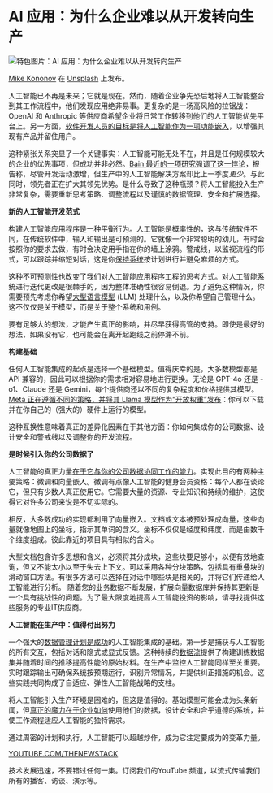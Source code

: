 # AI 应用：为什么企业难以从开发转向生产

![特色图片：AI 应用：为什么企业难以从开发转向生产](https://cdn.thenewstack.io/media/2025/03/f27f912d-mike-kononov-lfv0v3_2h6s-unsplash-1024x576.jpg)

[Mike Kononov](https://unsplash.com/@mikofilm?utm_content=creditCopyText&utm_medium=referral&utm_source=unsplash) 在 [Unsplash](https://unsplash.com/photos/architectural-photography-of-building-with-people-in-it-during-nighttime-lFv0V3_2H6s?utm_content=creditCopyText&utm_medium=referral&utm_source=unsplash) 上发布。

人工智能已不再是未来；它就是现在。然而，随着企业争先恐后地将人工智能整合到其工作流程中，他们发现应用绝非易事。更复杂的是一场高风险的拉锯战：OpenAI 和 Anthropic 等供应商希望企业将日常工作转移到他们的人工智能优先平台上。另一方面，[软件开发人员的目标是将人工智能作为一项功能嵌入](https://thenewstack.io/using-apis-with-low-code-tools-9-best-practices/)，以增强其现有产品并留住用户。

这种紧张关系突显了一个关键事实：人工智能可能无处不在，并且是任何规模较大的企业的优先事项，但成功并非必然。[Bain 最近的一项研究强调了这一悖论](https://www.bain.com/insights/ai-survey-four-themes-emerging/)，报告称，尽管开发活动激增，但生产中的人工智能解决方案却比上一季度*更少*。与此同时，领先者正在扩大其领先优势。是什么导致了这种瓶颈？将人工智能投入生产非常复杂，需要重新思考策略、调整流程以及谨慎的数据管理、安全和扩展选择。

**新的人工智能开发范式**

构建人工智能应用程序是一种平衡行为。人工智能是概率性的，这与传统软件不同，在传统软件中，输入和输出是可预测的。它就像一个非常聪明的幼儿，有时会按照你的要求去做，有时会决定用手指在你的墙上涂鸦。警戒线，以监视流程的形式，可以跟踪并缩短对话，这是你[保持系统](https://thenewstack.io/werner-vogels-6-lessons-for-keeping-systems-simple/)按计划进行并避免麻烦的方式。

这种不可预测性也改变了我们对人工智能应用程序工程的思考方式。对人工智能系统进行迭代更改是很棘手的，因为整体准确性很容易倒退。为了避免这种情况，你需要预先考虑你希望[大型语言模型](https://thenewstack.io/why-large-language-models-wont-replace-human-coders/) (LLM) 处理什么，以及你希望自己管理什么。这不仅仅是关于模型，而是关于整个系统和用例。

要有足够大的想法，才能产生真正的影响，并尽早获得高管的支持。即使是最好的想法，如果没有它，也可能会在离开起跑线之前停滞不前。

**构建基础**

任何人工智能集成的起点是选择一个基础模型。值得庆幸的是，大多数模型都是 API 兼容的，因此可以根据你的需求相对容易地进行更换。无论是 GPT-4o 还是 -o1、Claude 还是 Gemini，每个提供商还以不同的复杂程度和价格提供其模型。[Meta 正在遵循不同的策略，并将其 Llama 模型作为“开放权重”发布](https://thenewstack.io/metas-llama-2-is-not-open-source-and-thats-ok/)：你可以下载并在你自己的（强大的）硬件上运行的模型。

这种互换性意味着真正的差异化因素在于其他方面：你如何集成你的公司数据、设计安全和警戒线以及调整你的开发流程。

**是时候引入你的公司数据了**

人工智能的真正力量[在于它与你的公司数据协同工作的能力](https://thenewstack.io/starbursts-ceo-decries-big-data-lies-touts-data-truths/)。实现此目的有两种主要策略：微调和向量嵌入。微调有点像人工智能的健身会员资格：每个人都在谈论它，但只有少数人真正使用它。它需要大量的资源、专业知识和持续的维护，这使得它对许多公司来说是不切实际的。

相反，大多数成功的实现都利用了向量嵌入。文档或文本被预处理成向量，这些向量就像地图上的坐标，指示其单词的含义。坐标不仅仅是经度和纬度，而是由数千个维度组成。彼此靠近的项目具有相似的含义。

大型文档包含许多思想和含义，必须将其分成块，这些块要足够小，以便有效地查询，但又不能太小以至于失去上下文。可以采用各种分块策略，包括具有重叠块的滑动窗口方法。有很多方法可以选择在对话中哪些块是相关的，并将它们传递给人工智能进行分析。
随着您的业务数据不断发展，扩展向量数据库并保持其更新是一个具有挑战性的问题。为了最大限度地提高人工智能投资的影响，请寻找提供这些服务的专业IT供应商。

**人工智能在生产中：值得付出努力**

一个强大的[数据管理计划是成功](https://thenewstack.io/icymi-deepseek-is-an-open-source-success-story/)的人工智能集成的基础。第一步是捕获与人工智能的所有交互，包括对话和隐式或显式反馈。这种持续的[数据流](https://thenewstack.io/why-we-use-apache-kafka-for-real-time-data-at-scale/)提供了构建训练数据集并随着时间的推移提高性能的原始材料。在生产中监控人工智能同样至关重要。实时跟踪输出可确保系统按预期运行，识别异常情况，并提供纠正措施的机会。这些实践共同构成了自适应、弹性人工智能战略的支柱。

将人工智能引入生产环境是困难的，但这是值得的。基础模型可能会成为头条新闻，但[真正的魔力在于企业如何](https://thenewstack.io/the-real-business-value-of-platform-engineering/)使用他们的数据，设计安全和合乎道德的系统，并使工作流程适应人工智能的独特需求。

通过周密的计划和执行，人工智能可以超越炒作，成为它注定要成为的变革力量。

[YOUTUBE.COM/THENEWSTACK](https://youtube.com/thenewstack?sub_confirmation=1)

技术发展迅速，不要错过任何一集。订阅我们的YouTube
频道，以流式传输我们所有的播客、访谈、演示等。